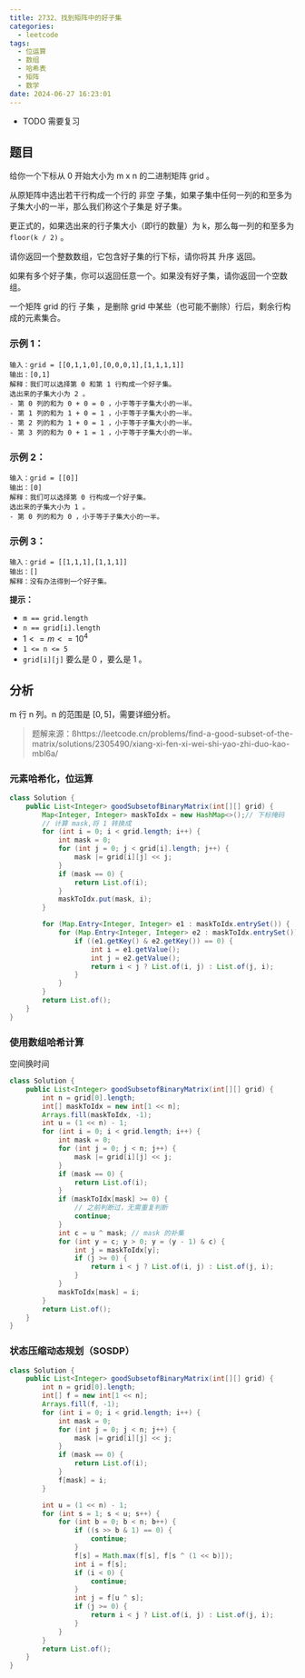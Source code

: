```yaml
---
title: 2732、找到矩阵中的好子集
categories:
  - leetcode
tags:
  - 位运算
  - 数组
  - 哈希表
  - 矩阵
  - 数学
date: 2024-06-27 16:23:01
---
```


- TODO 需要复习

## 题目
给你一个下标从 0 开始大小为 m x n 的二进制矩阵 grid 。

从原矩阵中选出若干行构成一个行的 非空 子集，如果子集中任何一列的和至多为子集大小的一半，那么我们称这个子集是 好子集。

更正式的，如果选出来的行子集大小（即行的数量）为 k，那么每一列的和至多为 `floor(k / 2)` 。

请你返回一个整数数组，它包含好子集的行下标，请你将其 升序 返回。

如果有多个好子集，你可以返回任意一个。如果没有好子集，请你返回一个空数组。

一个矩阵 grid 的行 子集 ，是删除 grid 中某些（也可能不删除）行后，剩余行构成的元素集合。

 

### 示例 1：
```
输入：grid = [[0,1,1,0],[0,0,0,1],[1,1,1,1]]
输出：[0,1]
解释：我们可以选择第 0 和第 1 行构成一个好子集。
选出来的子集大小为 2 。
- 第 0 列的和为 0 + 0 = 0 ，小于等于子集大小的一半。
- 第 1 列的和为 1 + 0 = 1 ，小于等于子集大小的一半。
- 第 2 列的和为 1 + 0 = 1 ，小于等于子集大小的一半。
- 第 3 列的和为 0 + 1 = 1 ，小于等于子集大小的一半。
```
### 示例 2：
```
输入：grid = [[0]]
输出：[0]
解释：我们可以选择第 0 行构成一个好子集。
选出来的子集大小为 1 。
- 第 0 列的和为 0 ，小于等于子集大小的一半。
```
### 示例 3：
```
输入：grid = [[1,1,1],[1,1,1]]
输出：[]
解释：没有办法得到一个好子集。
```

**提示：**

- `m == grid.length`
- `n == grid[i].length`
- $1 <= m <= 10^4$
- `1 <= n <= 5`
- `grid[i][j]` 要么是 0 ，要么是 1 。


## 分析

m 行 n 列。n 的范围是 $[0,5]$，需要详细分析。

> 题解来源：ßhttps://leetcode.cn/problems/find-a-good-subset-of-the-matrix/solutions/2305490/xiang-xi-fen-xi-wei-shi-yao-zhi-duo-kao-mbl6a/


### 元素哈希化，位运算

```java
class Solution {
    public List<Integer> goodSubsetofBinaryMatrix(int[][] grid) {
        Map<Integer, Integer> maskToIdx = new HashMap<>();// 下标掩码
        // 计算 mask,将 1 转换成 
        for (int i = 0; i < grid.length; i++) {
            int mask = 0;
            for (int j = 0; j < grid[i].length; j++) {
                mask |= grid[i][j] << j;
            }
            if (mask == 0) {
                return List.of(i);
            }
            maskToIdx.put(mask, i);
        }

        for (Map.Entry<Integer, Integer> e1 : maskToIdx.entrySet()) {
            for (Map.Entry<Integer, Integer> e2 : maskToIdx.entrySet()) {
                if ((e1.getKey() & e2.getKey()) == 0) {
                    int i = e1.getValue();
                    int j = e2.getValue();
                    return i < j ? List.of(i, j) : List.of(j, i);
                }
            }
        }
        return List.of();
    }
}
```

### 使用数组哈希计算

空间换时间

```java
class Solution {
    public List<Integer> goodSubsetofBinaryMatrix(int[][] grid) {
        int n = grid[0].length;
        int[] maskToIdx = new int[1 << n];
        Arrays.fill(maskToIdx, -1);
        int u = (1 << n) - 1;
        for (int i = 0; i < grid.length; i++) {
            int mask = 0;
            for (int j = 0; j < n; j++) {
                mask |= grid[i][j] << j;
            }
            if (mask == 0) {
                return List.of(i);
            }
            if (maskToIdx[mask] >= 0) {
                // 之前判断过，无需重复判断
                continue;
            }
            int c = u ^ mask; // mask 的补集
            for (int y = c; y > 0; y = (y - 1) & c) {
                int j = maskToIdx[y];
                if (j >= 0) {
                    return i < j ? List.of(i, j) : List.of(j, i);
                }
            }
            maskToIdx[mask] = i;
        }
        return List.of();
    }
}
```
### 状态压缩动态规划（SOSDP）

```java
class Solution {
    public List<Integer> goodSubsetofBinaryMatrix(int[][] grid) {
        int n = grid[0].length;
        int[] f = new int[1 << n];
        Arrays.fill(f, -1);
        for (int i = 0; i < grid.length; i++) {
            int mask = 0;
            for (int j = 0; j < n; j++) {
                mask |= grid[i][j] << j;
            }
            if (mask == 0) {
                return List.of(i);
            }
            f[mask] = i;
        }

        int u = (1 << n) - 1;
        for (int s = 1; s < u; s++) {
            for (int b = 0; b < n; b++) {
                if ((s >> b & 1) == 0) {
                    continue;
                }
                f[s] = Math.max(f[s], f[s ^ (1 << b)]);
                int i = f[s];
                if (i < 0) {
                    continue;
                }
                int j = f[u ^ s];
                if (j >= 0) {
                    return i < j ? List.of(i, j) : List.of(j, i);
                }
            }
        }
        return List.of();
    }
}
```